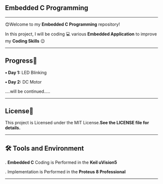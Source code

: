 ##  **Embedded C Programming**
***

😊Welcome to my **Embedded C Programming** repository!

In this project, I will be coding 💻  various **Embedded Application** to improve my **Coding Skills** 😉
***

## **Progress📆**

**• Day 1:** LED Blinking

**• Day 2:** DC Motor



....will be continued.....

              

***

## **License🪪**

This project is Licensed under the MIT License.**See the LICENSE file for details.**

***

## **🛠 Tools and Environment**

. **Embedded C** Coding is Performed in the **Keil uVision5**

. Implementation is Performed in the **Proteus 8 Professional**

  ***

